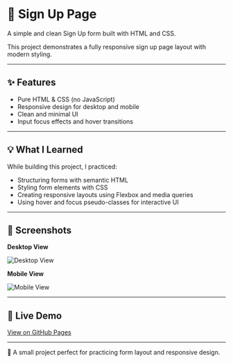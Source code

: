 # 📝 Sign Up Page

A simple and clean Sign Up form built with HTML and CSS.

This project demonstrates a fully responsive sign up page layout with modern styling.

---

## ✨ Features

- Pure HTML & CSS (no JavaScript)
- Responsive design for desktop and mobile
- Clean and minimal UI
- Input focus effects and hover transitions

---

## 💡 What I Learned

While building this project, I practiced:

- Structuring forms with semantic HTML
- Styling form elements with CSS
- Creating responsive layouts using Flexbox and media queries
- Using hover and focus pseudo-classes for interactive UI

---

## 📸 Screenshots

**Desktop View**

![Desktop View](./desktop.png)

**Mobile View**

![Mobile View](./mobile.png)

---

## 🚀 Live Demo

<a href="https://amirhosseinjamalian.github.io/html-css-practices/mini-projects/sign-up/" target="_blank">View on GitHub Pages</a>

---

🧠 A small project perfect for practicing form layout and responsive design.
